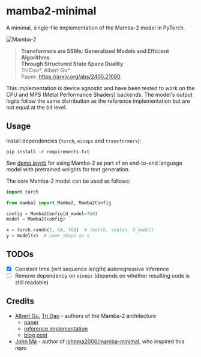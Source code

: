 # mamba2-minimal

A minimal, single-file implementation of the Mamba-2 model in PyTorch.

![Mamba-2](https://github.com/state-spaces/mamba/blob/f9dbb4fdb2705d71282e0db184d177c6375623f0/assets/ssd_algorithm.png)
> **Transformers are SSMs: Generalized Models and Efficient Algorithms**\
>     **Through Structured State Space Duality**\
> Tri Dao*, Albert Gu*\
> Paper: https://arxiv.org/abs/2405.21060

This implementation is device agnostic and have been tested to work on the CPU and MPS (Metal Performance Shaders) backends. The model's output logits follow the same distribution as the reference implementation but are not equal at the bit level. 

## Usage

Install dependencies (`torch`, `einops` and `transformers`):

```
pip install -r requirements.txt
```

See [demo.ipynb](./demo.ipynb) for using Mamba-2 as part of an end-to-end language model with pretrained weights for text generation.

The core Mamba-2 model can be used as follows:

```py
import torch

from mamba2 import Mamba2, Mamba2Config

config = Mamba2Config(d_model=768)
model = Mamba2(config)

x = torch.randn(2, 64, 768)  # (batch, seqlen, d_model)
y = model(x)  # same shape as x
```


## TODOs

- [x] Constant time (wrt sequence length) autoregressive inference
- [ ] Remove dependency on `einops` (depends on whether resulting code is still readable)

## Credits

* [Albert Gu], [Tri Dao] - authors of the Mamba-2 architecture
  * [paper]
  * [reference implementation]
  * [blog post]
* [John Ma] - author of [johnma2006/mamba-minimal], who inspired this repo


[Albert Gu]: https://github.com/albertfgu
[Tri Dao]: https://github.com/tridao
[paper]: https://arxiv.org/abs/2405.21060
[reference implementation]: https://github.com/state-spaces/mamba
[blog post]: https://tridao.me/blog/2024/mamba2-part1-model/
[John Ma]: https://github.com/johnma2006
[johnma2006/mamba-minimal]: https://github.com/johnma2006/mamba-minimal
